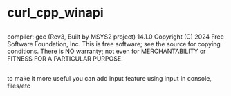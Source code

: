 # curl_cpp_winapi
##
compiler:
gcc (Rev3, Built by MSYS2 project) 14.1.0
Copyright (C) 2024 Free Software Foundation, Inc.
This is free software; see the source for copying conditions.  There is NO
warranty; not even for MERCHANTABILITY or FITNESS FOR A PARTICULAR PURPOSE.
##
to make it more useful you can add input feature using input in console, files/etc
